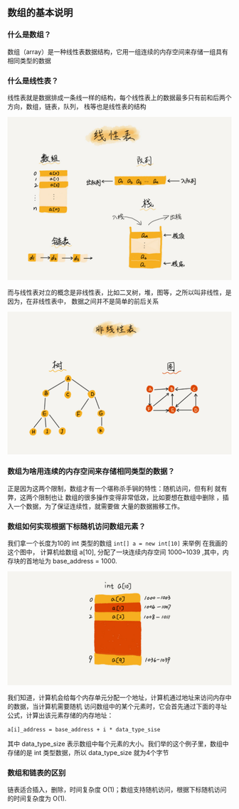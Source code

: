 ## 数组的基本说明

### 什么是数组？
数组（array）是一种线性表数据结构，它用一组连续的内存空间来存储一组具有相同类型的数据

### 什么是线性表？
线性表就是数据排成一条线一样的结构，每个线性表上的数据最多只有前和后两个方向，数组，链表，队列，
栈等也是线性表的结构

![img.png](img.png)

而与线性表对立的概念是非线性表，比如二叉树，堆，图等，之所以叫非线性，是因为，在非线性表中，
数据之间并不是简单的前后关系

![img_1.png](img_1.png)

### 数组为啥用连续的内存空间来存储相同类型的数据？
正是因为这两个限制，数组才有一个堪称杀手锏的特性：随机访问，但有利 就有弊，这两个限制也让
数组的很多操作变得非常低效，比如要想在数组中删除 ，插入一个数据，为了保证连续性，就需要做
大量的数据搬移工作。

### 数组如何实现根据下标随机访问数组元素？
我们拿一个长度为10的 int 类型的数组 `int[] a = new int[10]` 来举例 在我画的这个图中，
计算机给数组 a[10], 分配了一块连续内存空间 1000~1039 ,其中，内存块的首地址为 base_address = 1000.

![img_2.png](img_2.png)

我们知道，计算机会给每个内存单元分配一个地址，计算机通过地址来访问内存中的数据，当计算机需要随机
访问数组中的某个元素时，它会首先通过下面的寻址公式，计算出该元素存储的内存地址：
```shell
a[i]_address = base_address + i * data_type_sise
```
其中 data_type_size 表示数组中每个元素的大小。我们举的这个例子里，数组中存储的是 int 类型数据，所以
 data_type_size 就为4个字节

### 数组和链表的区别
链表适合插入，删除，时间复杂度 O(1)；数组支持随机访问，根据下标随机访问的时间复杂度为 O(1).

